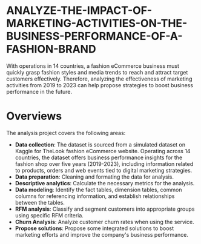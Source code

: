 # ANALYZE-THE-IMPACT-OF-MARKETING-ACTIVITIES-ON-THE-BUSINESS-PERFORMANCE-OF-A-FASHION-BRAND
With operations in 14 countries, a fashion eCommerce business must quickly grasp fashion styles and media trends to reach and attract target customers effectively. Therefore, analyzing the effectiveness of marketing activities from 2019 to 2023 can help propose strategies to boost business performance in the future.

# Overviews
The analysis project covers the following areas:

+ **Data collection**: The dataset is sourced from a simulated dataset on Kaggle for TheLook fashion eCommerce website. Operating across 14 countries, the dataset offers business performance insights for the fashion shop over five years (2019-2023), including information related to products, orders and web events tied to digital marketing strategies.
+ **Data preparation**: Cleaning and formating the data for analysis.
+ **Descriptive analytics**: Calculate the necessary metrics for the analysis.
+ **Data modeling**: Identify the fact tables, dimension tables, common columns for referencing information, and establish relationships between the tables.
+ **RFM analysis**: Classify and segment customers into appropriate groups using specific RFM criteria.
+ **Churn Analysis**: Analyze customer churn rates when using the service.
+ **Propose solutions**: Propose some integrated solutions to boost marketing efforts and improve the company's business performance.



